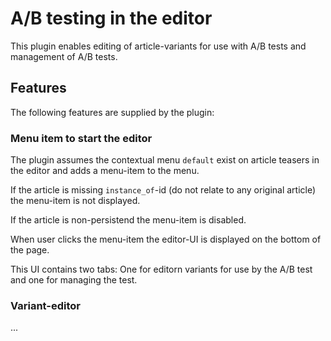 # A/B testing in the editor

This plugin enables editing of article-variants for use with A/B tests and management of A/B tests.

## Features
The following features are supplied by the plugin:

### Menu item to start the editor
The plugin assumes the contextual menu `default` exist on article teasers in the editor and adds a menu-item to the menu.

If the article is missing `instance_of`-id (do not relate to any original article) the menu-item is not displayed.

If the article is non-persistend the menu-item is disabled.

When user clicks the menu-item the editor-UI is displayed on the bottom of the page.

This UI contains two tabs: One for editorn variants for use by the A/B test and one for managing the test.

### Variant-editor

...

